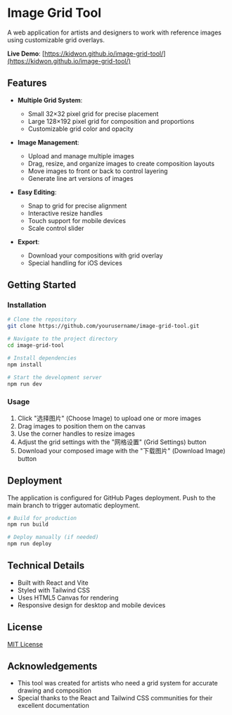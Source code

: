 # Image Grid Tool

A web application for artists and designers to work with reference images using customizable grid overlays.

**Live Demo**: [https://kidwon.github.io/image-grid-tool/](https://kidwon.github.io/image-grid-tool/)

## Features

- **Multiple Grid System**: 
  - Small 32×32 pixel grid for precise placement
  - Large 128×192 pixel grid for composition and proportions
  - Customizable grid color and opacity

- **Image Management**:
  - Upload and manage multiple images
  - Drag, resize, and organize images to create composition layouts
  - Move images to front or back to control layering
  - Generate line art versions of images

- **Easy Editing**:
  - Snap to grid for precise alignment
  - Interactive resize handles
  - Touch support for mobile devices
  - Scale control slider

- **Export**:
  - Download your compositions with grid overlay
  - Special handling for iOS devices

## Getting Started

### Installation

```bash
# Clone the repository
git clone https://github.com/yourusername/image-grid-tool.git

# Navigate to the project directory
cd image-grid-tool

# Install dependencies
npm install

# Start the development server
npm run dev
```

### Usage

1. Click "选择图片" (Choose Image) to upload one or more images
2. Drag images to position them on the canvas
3. Use the corner handles to resize images
4. Adjust the grid settings with the "网格设置" (Grid Settings) button
5. Download your composed image with the "下载图片" (Download Image) button

## Deployment

The application is configured for GitHub Pages deployment. Push to the main branch to trigger automatic deployment.

```bash
# Build for production
npm run build

# Deploy manually (if needed)
npm run deploy
```

## Technical Details

- Built with React and Vite
- Styled with Tailwind CSS
- Uses HTML5 Canvas for rendering
- Responsive design for desktop and mobile devices

## License

[MIT License](LICENSE)

## Acknowledgements

- This tool was created for artists who need a grid system for accurate drawing and composition
- Special thanks to the React and Tailwind CSS communities for their excellent documentation
